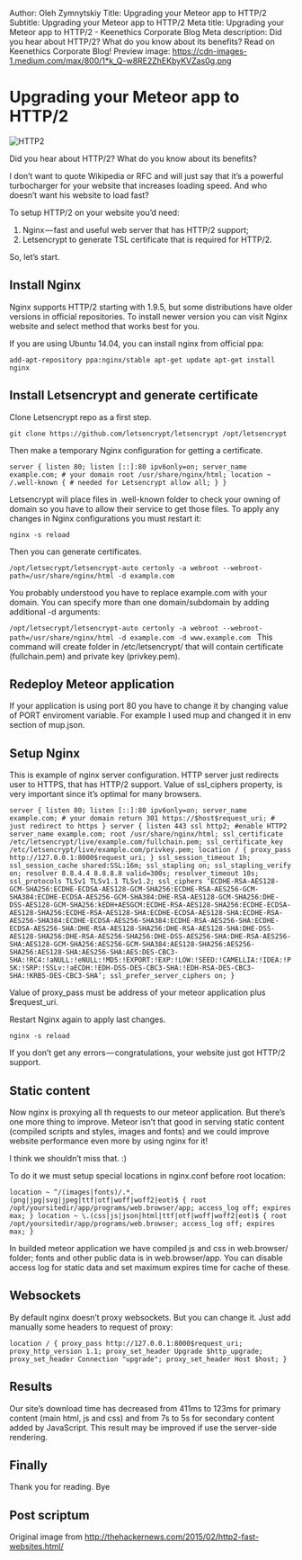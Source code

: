 Author: Oleh Zymnytskiy
Title: Upgrading your Meteor app to HTTP/2
Subtitle: Upgrading your Meteor app to HTTP/2
Meta title: Upgrading your Meteor app to HTTP/2 - Keenethics Corporate Blog
Meta description: Did you hear about HTTP/2? What do you know about its benefits? Read on Keenethics Corporate Blog!
Preview image: https://cdn-images-1.medium.com/max/800/1*k_Q-w8RE2ZhEKbyKVZas0g.png

# Upgrading your Meteor app to HTTP/2

![HTTP2](https://cdn-images-1.medium.com/max/800/1*k_Q-w8RE2ZhEKbyKVZas0g.png)

Did you hear about HTTP/2? What do you know about its benefits?

I don’t want to quote Wikipedia or RFC and will just say that it’s a powerful turbocharger for your website that increases loading speed. And who doesn’t want his website to load fast?

To setup HTTP/2 on your website you’d need:

1. Nginx — fast and useful web server that has HTTP/2 support;
2. Letsencrypt to generate TSL certificate that is required for HTTP/2.

So, let’s start.

## Install Nginx

Nginx supports HTTP/2 starting with 1.9.5, but some distributions have older versions in official repositories. To install newer version you can visit Nginx website and select method that works best for you.

If you are using Ubuntu 14.04, you can install nginx from official ppa:

`add-apt-repository ppa:nginx/stable
apt-get update
apt-get install nginx
`

## Install Letsencrypt and generate certificate

Clone Letsencrypt repo as a first step.

`git clone https://github.com/letsencrypt/letsencrypt /opt/letsencrypt`

Then make a temporary Nginx configuration for getting a certificate.

`server {
  listen 80;
  listen [::]:80 ipv6only=on;
  server_name example.com; # your domain
  root /usr/share/nginx/html;
  location ~ /.well-known { # needed for Letsencrypt
    allow all;
  }
}`

Letsencrypt will place files in .well-known folder to check your owning of domain so you have to allow their service to get those files. To apply any changes in Nginx configurations you must restart it:

`nginx -s reload`

Then you can generate certificates.

`/opt/letsecrypt/letsencrypt-auto certonly -a webroot --webroot-path=/usr/share/nginx/html -d example.com`

You probably understood you have to replace example.com with your domain. You can specify more than one domain/subdomain by adding additional -d arguments:

`/opt/letsecrypt/letsencrypt-auto certonly -a webroot --webroot-path=/usr/share/nginx/html -d example.com -d www.example.com
`
This command will create folder in /etc/letsencrypt/ that will contain certificate (fullchain.pem) and private key (privkey.pem).

## Redeploy Meteor application

If your application is using port 80 you have to change it by changing value of PORT enviroment variable. For example I used mup and changed it in env section of mup.json.

## Setup Nginx

This is example of nginx server configuration. HTTP server just redirects user to HTTPS, that has HTTP/2 support. Value of ssl_ciphers property, is very important since it’s optimal for many browsers.

`server {
  listen 80;
  listen [::]:80 ipv6only=on;
  server_name example.com; # your domain
  return 301 https://$host$request_uri; # just redirect to https
}
server {
  listen 443 ssl http2; #enable HTTP2
  server_name example.com;
  root /usr/share/nginx/html;
  ssl_certificate /etc/letsencrypt/live/example.com/fullchain.pem;
  ssl_certificate_key /etc/letsencrypt/live/example.com/privkey.pem;
  location / {
    proxy_pass http://127.0.0.1:8000$request_uri;
  }
  ssl_session_timeout 1h;
  ssl_session_cache shared:SSL:16m;
  ssl_stapling on;
  ssl_stapling_verify on;
  resolver 8.8.4.4 8.8.8.8 valid=300s;
  resolver_timeout 10s;
  ssl_protocols TLSv1 TLSv1.1 TLSv1.2;
  ssl_ciphers ‘ECDHE-RSA-AES128-GCM-SHA256:ECDHE-ECDSA-AES128-GCM-SHA256:ECDHE-RSA-AES256-GCM-SHA384:ECDHE-ECDSA-AES256-GCM-SHA384:DHE-RSA-AES128-GCM-SHA256:DHE-DSS-AES128-GCM-SHA256:kEDH+AESGCM:ECDHE-RSA-AES128-SHA256:ECDHE-ECDSA-AES128-SHA256:ECDHE-RSA-AES128-SHA:ECDHE-ECDSA-AES128-SHA:ECDHE-RSA-AES256-SHA384:ECDHE-ECDSA-AES256-SHA384:ECDHE-RSA-AES256-SHA:ECDHE-ECDSA-AES256-SHA:DHE-RSA-AES128-SHA256:DHE-RSA-AES128-SHA:DHE-DSS-AES128-SHA256:DHE-RSA-AES256-SHA256:DHE-DSS-AES256-SHA:DHE-RSA-AES256-SHA:AES128-GCM-SHA256:AES256-GCM-SHA384:AES128-SHA256:AES256-SHA256:AES128-SHA:AES256-SHA:AES:DES-CBC3-SHA:!RC4:!aNULL:!eNULL:!MD5:!EXPORT:!EXP:!LOW:!SEED:!CAMELLIA:!IDEA:!PSK:!SRP:!SSLv:!aECDH:!EDH-DSS-DES-CBC3-SHA:!EDH-RSA-DES-CBC3-SHA:!KRB5-DES-CBC3-SHA’;
  ssl_prefer_server_ciphers on;
}
`

Value of proxy_pass must be address of your meteor application plus $request_uri.

Restart Nginx again to apply last changes.

`nginx -s reload`

If you don’t get any errors — congratulations, your website just got HTTP/2 support.

## Static content

Now nginx is proxying all th requests to our meteor application. But there’s one more thing to improve. Meteor isn’t that good in serving static content (compiled scripts and styles, images and fonts) and we could improve website performance even more by using nginx for it!

I think we shouldn’t miss that. :)

To do it we must setup special locations in nginx.conf before root location:

`location ~ ^/(images|fonts)/.*.(png|jpg|svg|jpeg|ttf|otf|woff|woff2|eot)$ {
  root /opt/yoursitedir/app/programs/web.browser/app;
  access_log off;
  expires max;
}
location ~ \.(css|js|json|html|ttf|otf|woff|woff2|eot)$ {
  root /opt/yoursitedir/app/programs/web.browser;
  access_log off;
  expires max;
}
`

In builded meteor application we have compiled js and css in web.browser/ folder; fonts and other public data is in web.browser/app. You can disable access log for static data and set maximum expires time for cache of these.

## Websockets

By default nginx doesn’t proxy websockets. But you can change it. Just add manually some headers to request of proxy:

`location / {
  proxy_pass http://127.0.0.1:8000$request_uri;
  proxy_http_version 1.1;
  proxy_set_header Upgrade $http_upgrade;
  proxy_set_header Connection "upgrade";
  proxy_set_header Host $host;
}
`

## Results

Our site’s download time has decreased from 411ms to 123ms for primary content (main html, js and css) and from 7s to 5s for secondary content added by JavaScript. This result may be improved if use the server-side rendering.

## Finally

Thank you for reading. Bye

## Post scriptum

Original image from <http://thehackernews.com/2015/02/http2-fast-websites.html/>
